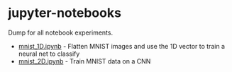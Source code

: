 # jupyter-notebooks
Dump for all notebook experiments.

* [mnist_1D.ipynb](https://github.com/abnan/jupyter-notebooks/blob/master/mnist_1D.ipynb) - Flatten MNIST images and use the 1D vector to train a neural net to classify
* [mnist_2D.ipynb](https://github.com/abnan/jupyter-notebooks/blob/master/mnist_2D.ipynb) - Train MNIST data on a CNN